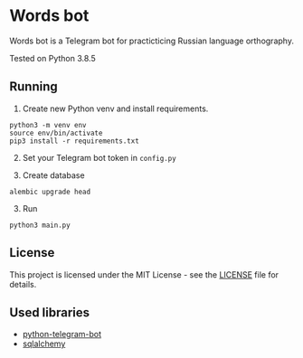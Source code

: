 # Words bot

Words bot is a Telegram bot for practicticing Russian language orthography.

Tested on Python 3.8.5

## Running

1. Create new Python venv and install requirements.
```
python3 -m venv env
source env/bin/activate
pip3 install -r requirements.txt
```

2. Set your Telegram bot token in `config.py`

3. Create database
```
alembic upgrade head
```
3. Run
```
python3 main.py
```

## License

This project is licensed under the MIT License - see the [LICENSE](LICENSE) file for details.

## Used libraries

* [python-telegram-bot](https://github.com/python-telegram-bot/python-telegram-bot)
* [sqlalchemy](https://www.sqlalchemy.org/)
